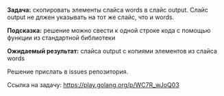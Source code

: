 **Задача:**
скопировать элементы слайса words в слайс output. Слайс output не длжен указывать на тот же слайс, что и words.

**Подсказка:**
решение можно свести к одной строке кода с помощью функции из стандартной библиотеки

**Ожидаемый результат:**
слайса output с копиями элементов из слайса words

Решение прислать в issues репозитория.

Ссылка на задачу: https://play.golang.org/p/WC7R_wJoQ03
